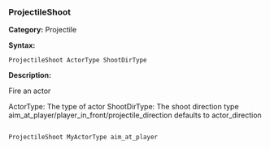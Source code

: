 ### ProjectileShoot

**Category:**
Projectile

**Syntax:**

```scorpionengine
ProjectileShoot ActorType ShootDirType
```

**Description:**

Fire an actor

ActorType: The type of actor
ShootDirType: The shoot direction type aim_at_player/player_in_front/projectile_direction defaults to actor_direction

```scorpionengine

ProjectileShoot MyActorType aim_at_player

```
